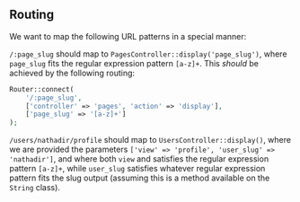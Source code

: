 ## Routing
We want to map the following URL patterns in a special manner:

`/:page_slug` should map to `PagesController::display('page_slug')`, where `page_slug` fits the regular expression pattern `[a-z]+`. This *should* be achieved by the following routing:
```php
Router::connect(
    '/:page_slug',
    ['controller' => 'pages', 'action' => 'display'],
    ['page_slug' => '[a-z]+']
);
```

`/users/nathadir/profile` should map to `UsersController::display()`, where we are provided the parameters `['view' => 'profile', 'user_slug' => 'nathadir']`, and where both `view` and satisfies the regular expression pattern `[a-z]+`, while `user_slug` satisfies whatever regular expression pattern fits the slug output (assuming this is a method available on the `String` class).